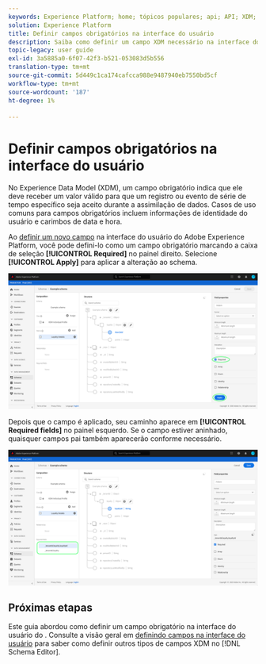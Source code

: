 ```yaml
---
keywords: Experience Platform; home; tópicos populares; api; API; XDM; sistema XDM; modelo de dados de experiência; modelo de dados; ui; espaço de trabalho; obrigatório; campo;
solution: Experience Platform
title: Definir campos obrigatórios na interface do usuário
description: Saiba como definir um campo XDM necessário na interface do usuário do Experience Platform.
topic-legacy: user guide
exl-id: 3a5885a0-6f07-42f3-b521-053083d5b556
translation-type: tm+mt
source-git-commit: 5d449c1ca174cafcca988e9487940eb7550bd5cf
workflow-type: tm+mt
source-wordcount: '187'
ht-degree: 1%

---
```


# Definir campos obrigatórios na interface do usuário

No Experience Data Model (XDM), um campo obrigatório indica que ele deve receber um valor válido para que um registro ou evento de série de tempo específico seja aceito durante a assimilação de dados. Casos de uso comuns para campos obrigatórios incluem informações de identidade do usuário e carimbos de data e hora.

Ao [definir um novo campo](./overview.md#define) na interface do usuário do Adobe Experience Platform, você pode defini-lo como um campo obrigatório marcando a caixa de seleção **[!UICONTROL Required]** no painel direito. Selecione **[!UICONTROL Apply]** para aplicar a alteração ao schema.

![](../../images/ui/fields/special/required.png)

Depois que o campo é aplicado, seu caminho aparece em **[!UICONTROL Required fields]** no painel esquerdo. Se o campo estiver aninhado, quaisquer campos pai também aparecerão conforme necessário.

![](../../images/ui/fields/special/required-applied.png)

## Próximas etapas

Este guia abordou como definir um campo obrigatório na interface do usuário do . Consulte a visão geral em [definindo campos na interface do usuário](./overview.md#special) para saber como definir outros tipos de campos XDM no [!DNL Schema Editor].
